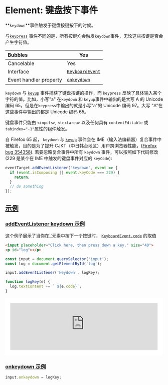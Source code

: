 # Element: 键盘按下事件

**`keydown`**事件触发于键盘按键按下的时候。

与[`keypress`](https://developer.mozilla.org/zh-CN/docs/Web/API/Element/keypress_event) 事件不同的是，所有按键均会触发`keydown`事件，无论这些按键是否会产生字符值。

| Bubbles                | Yes                                                          |
| :--------------------- | ------------------------------------------------------------ |
| Cancelable             | Yes                                                          |
| Interface              | [`KeyboardEvent`](https://developer.mozilla.org/zh-CN/docs/Web/API/KeyboardEvent) |
| Event handler property | [`onkeydown`](https://developer.mozilla.org/zh-CN/docs/Web/API/Element/keydown_event) |

`keydown` 与 [`keyup`](https://developer.mozilla.org/zh-CN/docs/Web/API/Element/keyup_event) 事件捕获了键盘按键的操作，而 `keypress` 反映了具体输入某个字符的值。比如，小写"a" 在`keydown` 和 `keyup`事件中输出的是大写 A 的 Unicode 编码 65，但是在`keypress`中输出的就是小写"a"的 Unicode 编码 97。大写 "A"在这些事件中输出的都是 Unicode 编码 65。

键盘事件只能由 `<inputs>`, `<textarea>` 以及任何具有 `contentEditable` 或 `tabindex="-1"`属性的组件触发。

自 Firefox 65 起， `keydown` 与 [`keyup`](https://developer.mozilla.org/zh-CN/docs/Web/API/Element/keyup_event) 事件会在 IME（输入法编辑器）复合事件中被触发，目的是为了提升 CJKT（中日韩台地区）用户跨浏览器性能，([Firefox bug 354358](https://bugzil.la/354358)). 若要忽略复合事件中所有 `keydown` 事件，可以按照如下代码修改 (229 是某个在 IME 中触发的键盘事件对应的 `keyCode`):

```js
eventTarget.addEventListener("keydown", event => {
  if (event.isComposing || event.keyCode === 229) {
    return;
  }
  // do something
});
```

## [示例](https://developer.mozilla.org/zh-CN/docs/Web/API/Element/keydown_event#示例)

### [addEventListener keydown 示例](https://developer.mozilla.org/zh-CN/docs/Web/API/Element/keydown_event#addeventlistener_keydown_示例)

这个例子展示了当你在[``](https://developer.mozilla.org/zh-CN/docs/Web/HTML/Element/input)元素中按下一个按键时， [`KeyboardEvent.code`](https://developer.mozilla.org/zh-CN/docs/Web/API/KeyboardEvent/code) 的取值

```html
<input placeholder="Click here, then press down a key." size="40">
<p id="log"></p>
```

```js
const input = document.querySelector('input');
const log = document.getElementById('log');

input.addEventListener('keydown', logKey);

function logKey(e) {
  log.textContent += ` ${e.code}`;
}
```

<iframe class="sample-code-frame" title="addEventListener keydown 示例 sample" id="frame_addeventlistener_keydown_示例" src="https://live-samples.mdn.mozilla.net/zh-CN/docs/Web/API/Element/keydown_event/_sample_.addeventlistener_keydown_%E7%A4%BA%E4%BE%8B.html" loading="lazy" style="box-sizing: content-box; border: 1px solid var(--border-primary); max-width: 100%; width: calc((100% - 2rem) - 2px); background: rgb(255, 255, 255); border-radius: var(--elem-radius); padding: 1rem;"></iframe>

### [onkeydown 示例](https://developer.mozilla.org/zh-CN/docs/Web/API/Element/keydown_event#onkeydown_示例)

```js
input.onkeydown = logKey;
```